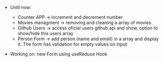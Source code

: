 - Until now: 
  - Counter APP -> increment and decrement number
  - Movies managment -> removing and cleaning a array of movies
  - Github Users -> access oficial users github api and show, option to show/hide this users array
  - Person Form -> add person (name and email) in a array and display it. The form has validation for empty values on input
 
 - Working on: new Form using useReduce Hook
